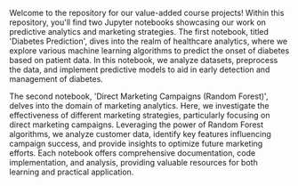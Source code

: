 Welcome to the repository for our value-added course projects! Within this repository, you'll find two Jupyter notebooks showcasing our work on predictive analytics and marketing strategies. The first notebook, titled 'Diabetes Prediction', dives into the realm of healthcare analytics, where we explore various machine learning algorithms to predict the onset of diabetes based on patient data. In this notebook, we analyze datasets, preprocess the data, and implement predictive models to aid in early detection and management of diabetes.

The second notebook, 'Direct Marketing Campaigns (Random Forest)', delves into the domain of marketing analytics. Here, we investigate the effectiveness of different marketing strategies, particularly focusing on direct marketing campaigns. Leveraging the power of Random Forest algorithms, we analyze customer data, identify key features influencing campaign success, and provide insights to optimize future marketing efforts. Each notebook offers comprehensive documentation, code implementation, and analysis, providing valuable resources for both learning and practical application.
